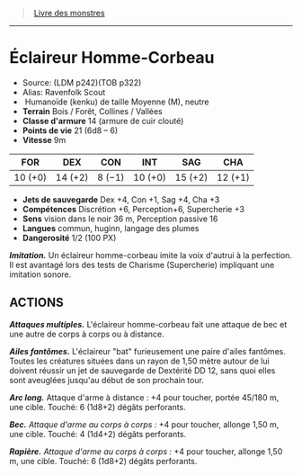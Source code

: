 ﻿> [Livre des monstres](tome_of_beasts.md)

---

# Éclaireur Homme-Corbeau

- Source: (LDM p242)(TOB p322)
- Alias: Ravenfolk Scout
-  Humanoïde (kenku) de taille Moyenne (M), neutre
- **Terrain** Bois / Forêt, Collines / Vallées
- **Classe d'armure** 14 (armure de cuir clouté)
- **Points de vie** 21 (6d8 – 6)
- **Vitesse** 9m

|FOR|DEX|CON|INT|SAG|CHA|
|---|---|---|---|---|---|
|10 (+0)|14 (+2)|8 (−1)|10 (+0)|15 (+2)|12 (+1)|

- **Jets de sauvegarde** Dex +4, Con +1, Sag +4, Cha +3
- **Compétences** Discrétion +6, Perception+6, Supercherie +3
- **Sens** vision dans le noir 36 m, Perception passive 16
- **Langues** commun, huginn, langage des plumes
- **Dangerosité** 1/2 (100 PX)

**_Imitation._** Un éclaireur homme-corbeau imite la voix d'autrui à la perfection. Il est avantagé lors des tests de Charisme (Supercherie) impliquant une imitation sonore.

## ACTIONS

**_Attaques multiples._** L'éclaireur homme-corbeau fait une attaque de bec et une autre de corps à corps ou à distance.

**_Ailes fantômes._** L'éclaireur "bat" furieusement une paire d'ailes fantômes. Toutes les créatures situées dans un rayon de 1,50 mètre autour de lui doivent réussir un jet de sauvegarde de Dextérité DD 12, sans quoi elles sont aveuglées jusqu'au début de son prochain tour.

**_Arc long._** Attaque d'arme à distance : +4 pour toucher, portée 45/180 m, une cible. Touché: 6 (1d8+2) dégâts perforants.

**_Bec._** _Attaque d'arme au corps à corps :_ +4 pour toucher, allonge 1,50 m, une cible. Touché: 4 (1d4+2) dégâts perforants.

**_Rapière._** _Attaque d'arme au corps à corps :_ +4 pour toucher, allonge 1,50 m, une cible. Touché: 6 (1d8+2) dégâts perforants.

